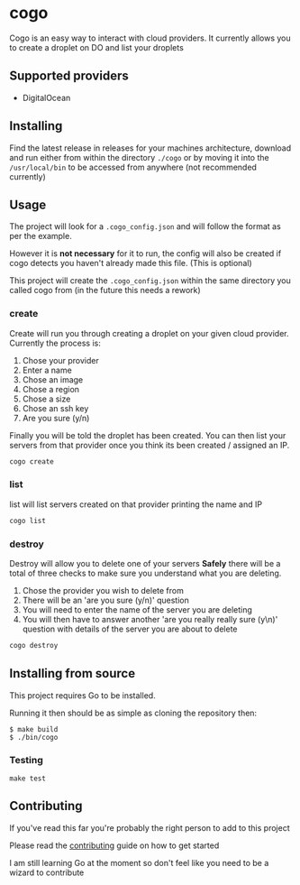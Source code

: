 # cogo

Cogo is an easy way to interact with cloud providers. It currently allows you to create a droplet on DO and list your droplets

## Supported providers

- DigitalOcean

## Installing

Find the latest release in releases for your machines architecture, download and run either from within the directory `./cogo` or by moving it into the `/usr/local/bin` to be accessed from anywhere (not recommended currently)

## Usage

The project will look for a `.cogo_config.json` and will follow the format as per the example.

However it is **not necessary** for it to run, the config will also be created if cogo detects you haven't already made this file. (This is optional)

This project will create the `.cogo_config.json` within the same directory you called cogo from (in the future this needs a rework)

### create

Create will run you through creating a droplet on your given cloud provider. Currently the process is:

1. Chose your provider
1. Enter a name
1. Chose an image
1. Chose a region
1. Chose a size
1. Chose an ssh key
1. Are you sure (y/n)

Finally you will be told the droplet has been created. You can then list your servers from that provider once you think its been created / assigned an IP.

```bash
cogo create
```

### list

list will list servers created on that provider printing the name and IP

```bash
cogo list
```

### destroy

Destroy will allow you to delete one of your servers **Safely** there will be a total of three checks to make sure you understand what you are deleting.

1. Chose the provider you wish to delete from
1. There will be an 'are you sure (y/n)' question
1. You will need to enter the name of the server you are deleting
1. You will then have to answer another 'are you really really sure (y\n)' question with details of the server you are about to delete

```bash
cogo destroy
```

## Installing from source

This project requires Go to be installed.

Running it then should be as simple as cloning the repository then:

```console
$ make build
$ ./bin/cogo
```

### Testing

`make test`

## Contributing

If you've read this far you're probably the right person to add to this project

Please read the [contributing](CONTRIBUTING.md) guide on how to get started

I am still learning Go at the moment so don't feel like you need to be a wizard to contribute
